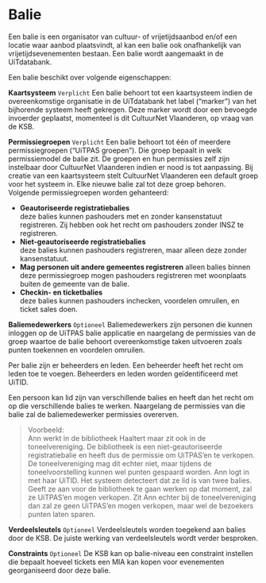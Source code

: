---
---

# Balie

Een balie is een organisator van cultuur- of vrijetijdsaanbod en/of een locatie waar aanbod plaatsvindt, al kan een balie ook onafhankelijk van vrijetijdsevenementen bestaan. Een balie wordt aangemaakt in de UiTdatabank.

Een balie beschikt over volgende eigenschappen:

**Kaartsysteem** ```Verplicht```
Een balie behoort tot een kaartsysteem indien de overeenkomstige organisatie in de UiTdatabank het label (“marker”) van het bijhorende systeem heeft gekregen. Deze marker wordt door een bevoegde invoerder geplaatst, momenteel is dit CultuurNet Vlaanderen, op vraag van de KSB.

**Permissiegroepen** ```Verplicht```
Een balie behoort tot één of meerdere permissiegroepen (“UiTPAS groepen”). Die groep bepaalt in welk permissiemodel de balie zit. De groepen en hun permissies zelf zijn instelbaar door CultuurNet Vlaanderen indien er nood is tot aanpassing. Bij creatie van een kaartsysteem stelt CultuurNet Vlaanderen een default groep voor het systeem in. Elke nieuwe balie zal tot deze groep behoren. Volgende permissiegroepen worden gehanteerd:

* **Geautoriseerde registratiebalies**  
deze balies kunnen pashouders met en zonder kansenstatuut registreren. Zij hebben ook het recht om pashouders zonder INSZ te registreren.
* **Niet-geautoriseerde registratiebalies**  
deze balies kunnen pashouders registreren, maar alleen deze zonder kansenstatuut.
* **Mag personen uit andere gemeentes registreren**
alleen balies binnen deze permissiegroep mogen pashouders registreren met woonplaats buiten de gemeente van de balie.
* **Checkin- en ticketbalies**  
deze balies kunnen pashouders inchecken, voordelen omruilen, en ticket sales doen.

**Baliemedewerkers** ```Optioneel```
Baliemedewerkers zijn personen die kunnen inloggen op de UiTPAS balie applicatie en naargelang de permissies van de groep waartoe de balie behoort overeenkomstige taken uitvoeren zoals punten toekennen en voordelen omruilen.

Per balie zijn er beheerders en leden. Een beheerder heeft het recht om leden toe te voegen. Beheerders en leden worden geïdentificeerd met UiTID.

Een persoon kan lid zijn van verschillende balies en heeft dan het recht om op die verschillende balies te werken. Naargelang de permissies van die balie zal de baliemedewerker permissies overerven.

>  Voorbeeld:  
Ann werkt in de bibliotheek Haaltert maar zit ook in de toneelvereniging. De bibliotheek is een niet-geautoriseerde registratiebalie en heeft dus de permissie om UiTPAS’en te verkopen. De toneelvereniging mag dit echter niet, maar tijdens de toneelvoorstelling kunnen wel punten gespaard worden. Ann logt in met haar UiTID. Het systeem detecteert dat ze lid is van twee balies. Geeft ze aan voor de bibliotheek te gaan werken op dat moment, zal ze UiTPAS’en mogen verkopen. Zit Ann echter bij de toneelvereniging dan zal ze geen UiTPAS’en mogen verkopen, maar wel de bezoekers punten laten sparen.

**Verdeelsleutels** ```Optioneel```
Verdeelsleutels worden toegekend aan balies door de KSB. De juiste werking van verdeelsleutels wordt verder besproken.

**Constraints** ```Optioneel```
De KSB kan op balie-niveau een constraint instellen die bepaalt hoeveel tickets een MIA kan kopen voor evenementen georganiseerd door deze balie.
